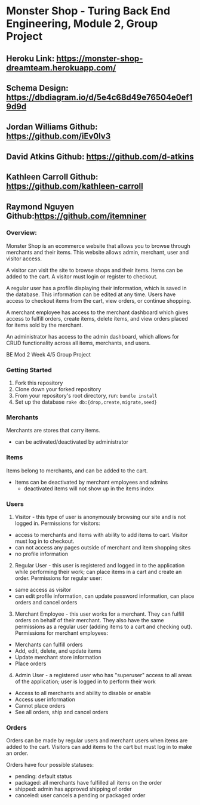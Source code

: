 # Monster Shop - Turing Back End Engineering, Module 2, Group Project
## Heroku Link: https://monster-shop-dreamteam.herokuapp.com/
## Schema Design: https://dbdiagram.io/d/5e4c68d49e76504e0ef19d9d

## Jordan Williams Github: https://github.com/iEv0lv3
## David Atkins Github: https://github.com/d-atkins
## Kathleen Carroll Github: https://github.com/kathleen-carroll
## Raymond Nguyen Github:https://github.com/itemniner

### Overview:
Monster Shop is an ecommerce website that allows you to browse through merchants and their items. This website allows admin, merchant, user and visitor access.

A visitor can visit the site to browse shops and their items. Items can be added to the cart. A visitor must login or register to checkout.

A regular user has a profile displaying their information, which is saved in the database. This information can be edited at any time. Users have access to checkout items from the cart, view orders, or continue shopping.

A merchant employee has access to the merchant dashboard which gives access to fulfill orders, create items, delete items, and view orders placed for items sold by the merchant.

An administrator has access to the admin dashboard, which allows for CRUD functionality across all items, merchants, and users.

BE Mod 2 Week 4/5 Group Project

### Getting Started
1. Fork this repository
2. Clone down your forked repository
3. From your repository's root directory, run:
`bundle install`
4. Set up the database
`rake db:{drop,create,migrate,seed}`

### Merchants
Merchants are stores that carry items.
- can be activated/deactivated by administrator

### Items
Items belong to merchants, and can be added to the cart.
- Items can be deactivated by merchant employees and admins
  - deactivated items will not show up in the items index

### Users
1. Visitor - this type of user is anonymously browsing our site and is not logged in. Permissions for visitors:
  - access to merchants and items with ability to add items to cart.  Visitor must log in to checkout.
  - can not access any pages outside of merchant and item shopping sites
  - no profile information
2. Regular User - this user is registered and logged in to the application while performing their work; can place items in a cart and create an order. Permissions for regular user:
  - same access as visitor
  - can edit profile information, can update password information, can place orders and cancel orders
3. Merchant Employee - this user works for a merchant. They can fulfill orders on behalf of their merchant. They also have the same permissions as a regular user (adding items to a cart and checking out). Permissions for merchant employees:
  - Merchants can fulfill orders
  - Add, edit, delete, and update items
  - Update merchant store information
  - Place orders
4. Admin User - a registered user who has "superuser" access to all areas of the application; user is logged in to perform their work
  - Access to all merchants and ability to disable or enable
  - Access user information
  - Cannot place orders
  - See all orders, ship and cancel orders

### Orders
Orders can be made by regular users and merchant users when items are added to the cart.
Visitors can add items to the cart but must log in to make an order.

Orders have four possible statuses:
- pending: default status
- packaged: all merchants have fulfilled all items on the order
- shipped: admin has approved shipping of order
- canceled: user cancels a pending or packaged order
